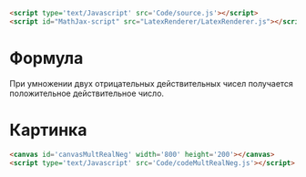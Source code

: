 ```html
<script type='text/Javascript' src='Code/source.js'></script>
<script id="MathJax-script" src="LatexRenderer/LatexRenderer.js"></script>
```

# Формула
При умножении двух отрицательных действительных чисел получается положительное действительное число. 

# Картинка
```html
<canvas id='canvasMultRealNeg' width='800' height='200'></canvas>
<script type='text/Javascript' src='Code/codeMultRealNeg.js'></script>
```

